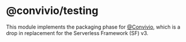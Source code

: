 # @convivio/testing

This module implements the packaging phase for [@Convivio](https://github.com/jgilbert01/convivio), which is a drop in replacement for the Serverless Framework (SF) v3.

